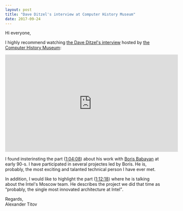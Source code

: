 ```yaml
---
layout: post
title: "Dave Ditzel's interview at Computer History Museum"
date: 2017-09-24
---
```


<p>Hi everyone,</p>

<p>I highly recommend watching <a href="https://youtu.be/etta_NYCVxA" title="Dave Ditzel's interview, youtube.com">the Dave Ditzel's interview</a> hosted by <a href="http://www.computerhistory.org/" title=www.computerhistory.org">the Computer History Museum</a>:</p>
<iframe style="padding: 10px, 10px, 10px, 20px;" width="560" height="315" src="https://www.youtube.com/embed/etta_NYCVxA?rel=0" frameborder="0" allowfullscreen></iframe>

<p>I found insterinsting the part (<a href="https://youtu.be/etta_NYCVxA?t=3848" title="Dave Ditzel's interview, youtube.com, starting at 1:04:08">1:04:08</a>) about his work with <a href="https://newsroom.intel.com/editorials/pioneering-architect-soviet-era-computing/" title="Boris Babayan at newsroom.intel.com">Boris Babayan</a> at early 90-s. I have participated in several projectes led by Boris. He is, probably, the most exciting and talanted technical person I have ever met.</p>

<p>In addition, I would like to highlight the part (<a href="https://youtu.be/etta_NYCVxA?t=4338" title="Dave Ditzel's interview, youtube.com, starting at 1:12:18">1:12:18</a>) where he is talking about the Intel's Moscow team. He describes the project we did that time as <q>probably, the single most innovated architecture at Intel</q>.</p>

<p>Regards,<br>Alexander Titov</p>
